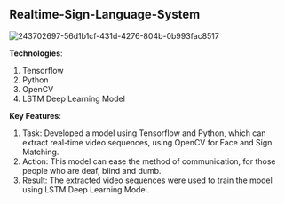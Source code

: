 ## Realtime-Sign-Language-System
![243702697-56d1b1cf-431d-4276-804b-0b993fac8517](https://github.com/Ashutosh0120/Realtime-Sign-Language-System/assets/24804042/540e5563-480f-4e0d-b252-5d8bb8d1b0f0)
<br>

**Technologies**:
1) Tensorflow
2) Python
3) OpenCV
4) LSTM Deep Learning Model

**Key Features**:

1) Task: Developed a model using Tensorflow and Python, which can
extract real-time video sequences, using OpenCV for Face and
Sign Matching. <br>
2) Action: This model can ease the method of communication, for those
people who are deaf, blind and dumb. <br>
3) Result: The extracted video sequences were used to train the model
using LSTM Deep Learning Model. <br>
